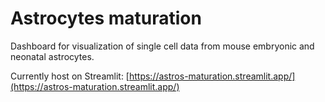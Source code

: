 # Astrocytes maturation
Dashboard for visualization of single cell data from mouse embryonic and neonatal astrocytes.

Currently host on Streamlit: [https://astros-maturation.streamlit.app/](https://astros-maturation.streamlit.app/)
